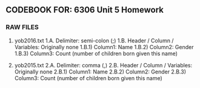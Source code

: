 ## CODEBOOK FOR: 6306 Unit 5 Homework

### RAW FILES
1. yob2016.txt
1.A. Delimiter: semi-colon (;)
1.B. Header / Column / Variables: Originally none
1.B.1) Column1: Name
1.B.2) Column2: Gender
1.B.3) Column3: Count (number of children born given this name)

2. yob2015.txt
2.A. Delimiter: comma (,)
2.B. Header / Column / Variables: Originally none
2.B.1) Column1: Name
2.B.2) Column2: Gender
2.B.3) Column3: Count (number of children born given this name)

